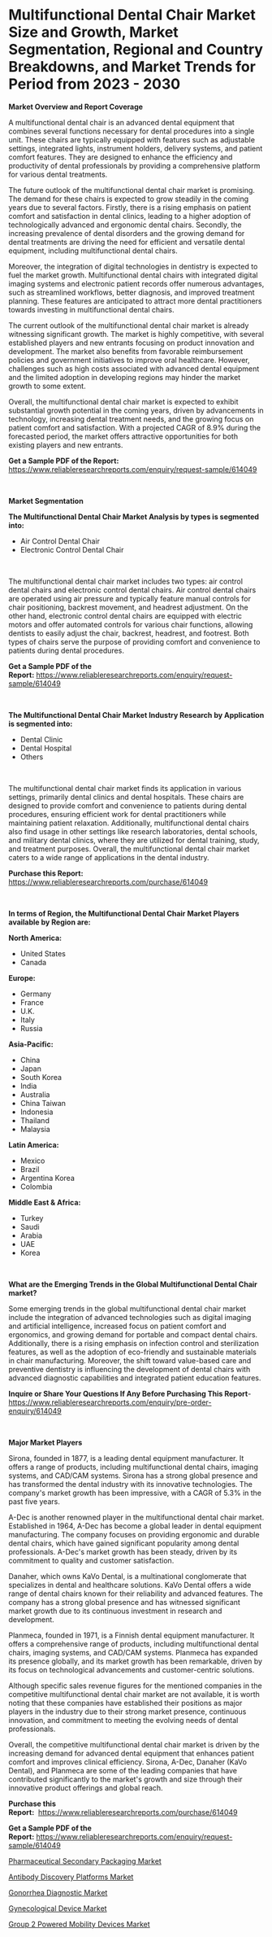 <p><h1>Multifunctional Dental Chair Market Size and Growth, Market Segmentation, Regional and Country Breakdowns, and Market Trends for Period from 2023 -  2030</h1></p><p><strong>Market Overview and Report Coverage</strong></p>
<p><p>A multifunctional dental chair is an advanced dental equipment that combines several functions necessary for dental procedures into a single unit. These chairs are typically equipped with features such as adjustable settings, integrated lights, instrument holders, delivery systems, and patient comfort features. They are designed to enhance the efficiency and productivity of dental professionals by providing a comprehensive platform for various dental treatments.</p><p>The future outlook of the multifunctional dental chair market is promising. The demand for these chairs is expected to grow steadily in the coming years due to several factors. Firstly, there is a rising emphasis on patient comfort and satisfaction in dental clinics, leading to a higher adoption of technologically advanced and ergonomic dental chairs. Secondly, the increasing prevalence of dental disorders and the growing demand for dental treatments are driving the need for efficient and versatile dental equipment, including multifunctional dental chairs.</p><p>Moreover, the integration of digital technologies in dentistry is expected to fuel the market growth. Multifunctional dental chairs with integrated digital imaging systems and electronic patient records offer numerous advantages, such as streamlined workflows, better diagnosis, and improved treatment planning. These features are anticipated to attract more dental practitioners towards investing in multifunctional dental chairs.</p><p>The current outlook of the multifunctional dental chair market is already witnessing significant growth. The market is highly competitive, with several established players and new entrants focusing on product innovation and development. The market also benefits from favorable reimbursement policies and government initiatives to improve oral healthcare. However, challenges such as high costs associated with advanced dental equipment and the limited adoption in developing regions may hinder the market growth to some extent.</p><p>Overall, the multifunctional dental chair market is expected to exhibit substantial growth potential in the coming years, driven by advancements in technology, increasing dental treatment needs, and the growing focus on patient comfort and satisfaction. With a projected CAGR of 8.9% during the forecasted period, the market offers attractive opportunities for both existing players and new entrants.</p></p>
<p><strong>Get a Sample PDF of the Report:</strong> <a href="https://www.reliableresearchreports.com/enquiry/request-sample/614049">https://www.reliableresearchreports.com/enquiry/request-sample/614049</a></p>
<p>&nbsp;</p>
<p><strong>Market Segmentation</strong></p>
<p><strong>The Multifunctional Dental Chair Market Analysis by types is segmented into:</strong></p>
<p><ul><li>Air Control Dental Chair</li><li>Electronic Control Dental Chair</li></ul></p>
<p>&nbsp;</p>
<p><p>The multifunctional dental chair market includes two types: air control dental chairs and electronic control dental chairs. Air control dental chairs are operated using air pressure and typically feature manual controls for chair positioning, backrest movement, and headrest adjustment. On the other hand, electronic control dental chairs are equipped with electric motors and offer automated controls for various chair functions, allowing dentists to easily adjust the chair, backrest, headrest, and footrest. Both types of chairs serve the purpose of providing comfort and convenience to patients during dental procedures.</p></p>
<p><strong>Get a Sample PDF of the Report:</strong>&nbsp;<a href="https://www.reliableresearchreports.com/enquiry/request-sample/614049">https://www.reliableresearchreports.com/enquiry/request-sample/614049</a></p>
<p>&nbsp;</p>
<p><strong>The Multifunctional Dental Chair Market Industry Research by Application is segmented into:</strong></p>
<p><ul><li>Dental Clinic</li><li>Dental Hospital</li><li>Others</li></ul></p>
<p>&nbsp;</p>
<p><p>The multifunctional dental chair market finds its application in various settings, primarily dental clinics and dental hospitals. These chairs are designed to provide comfort and convenience to patients during dental procedures, ensuring efficient work for dental practitioners while maintaining patient relaxation. Additionally, multifunctional dental chairs also find usage in other settings like research laboratories, dental schools, and military dental clinics, where they are utilized for dental training, study, and treatment purposes. Overall, the multifunctional dental chair market caters to a wide range of applications in the dental industry.</p></p>
<p><strong>Purchase this Report:</strong>&nbsp; <a href="https://www.reliableresearchreports.com/purchase/614049">https://www.reliableresearchreports.com/purchase/614049</a></p>
<p>&nbsp;</p>
<p><strong>In terms of Region, the Multifunctional Dental Chair Market Players available by Region are:</strong></p>
<p>
    <p> <strong> North America: </strong>
        <ul>
            <li>United States</li>
            <li>Canada</li>
        </ul>
        </p> 
    <p> <strong> Europe: </strong>
        <ul>
            <li>Germany</li>
            <li>France</li>
            <li>U.K.</li>
            <li>Italy</li>
            <li>Russia</li>
        </ul>
        </p> 
    <p> <strong> Asia-Pacific: </strong>
        <ul>
            <li>China</li>
            <li>Japan</li>
            <li>South Korea</li>
            <li>India</li>
            <li>Australia</li>
            <li>China Taiwan</li>
            <li>Indonesia</li>
            <li>Thailand</li>
            <li>Malaysia</li>
        </ul>
        </p> 
    <p> <strong> Latin America: </strong>
        <ul>
            <li>Mexico</li>
            <li>Brazil</li>
            <li>Argentina Korea</li>
            <li>Colombia</li>
        </ul>
        </p> 
    <p> <strong> Middle East & Africa: </strong>
        <ul>
            <li>Turkey</li>
            <li>Saudi</li>
            <li>Arabia</li>
            <li>UAE</li>
            <li>Korea</li>
        </ul>
    </p>
    </p>
<p>&nbsp;</p>
<p><strong>What are the Emerging Trends in the Global Multifunctional Dental Chair market?</strong></p>
<p><p>Some emerging trends in the global multifunctional dental chair market include the integration of advanced technologies such as digital imaging and artificial intelligence, increased focus on patient comfort and ergonomics, and growing demand for portable and compact dental chairs. Additionally, there is a rising emphasis on infection control and sterilization features, as well as the adoption of eco-friendly and sustainable materials in chair manufacturing. Moreover, the shift toward value-based care and preventive dentistry is influencing the development of dental chairs with advanced diagnostic capabilities and integrated patient education features.</p></p>
<p><strong>Inquire or Share Your Questions If Any Before Purchasing This Report</strong>- <a href="https://www.reliableresearchreports.com/enquiry/pre-order-enquiry/614049">https://www.reliableresearchreports.com/enquiry/pre-order-enquiry/614049</a></p>
<p>&nbsp;</p>
<p><strong>Major Market Players</strong></p>
<p><p>Sirona, founded in 1877, is a leading dental equipment manufacturer. It offers a range of products, including multifunctional dental chairs, imaging systems, and CAD/CAM systems. Sirona has a strong global presence and has transformed the dental industry with its innovative technologies. The company's market growth has been impressive, with a CAGR of 5.3% in the past five years.</p><p>A-Dec is another renowned player in the multifunctional dental chair market. Established in 1964, A-Dec has become a global leader in dental equipment manufacturing. The company focuses on providing ergonomic and durable dental chairs, which have gained significant popularity among dental professionals. A-Dec's market growth has been steady, driven by its commitment to quality and customer satisfaction.</p><p>Danaher, which owns KaVo Dental, is a multinational conglomerate that specializes in dental and healthcare solutions. KaVo Dental offers a wide range of dental chairs known for their reliability and advanced features. The company has a strong global presence and has witnessed significant market growth due to its continuous investment in research and development.</p><p>Planmeca, founded in 1971, is a Finnish dental equipment manufacturer. It offers a comprehensive range of products, including multifunctional dental chairs, imaging systems, and CAD/CAM systems. Planmeca has expanded its presence globally, and its market growth has been remarkable, driven by its focus on technological advancements and customer-centric solutions.</p><p>Although specific sales revenue figures for the mentioned companies in the competitive multifunctional dental chair market are not available, it is worth noting that these companies have established their positions as major players in the industry due to their strong market presence, continuous innovation, and commitment to meeting the evolving needs of dental professionals.</p><p>Overall, the competitive multifunctional dental chair market is driven by the increasing demand for advanced dental equipment that enhances patient comfort and improves clinical efficiency. Sirona, A-Dec, Danaher (KaVo Dental), and Planmeca are some of the leading companies that have contributed significantly to the market's growth and size through their innovative product offerings and global reach.</p></p>
<p><strong>Purchase this Report:</strong>&nbsp;&nbsp;<a href="https://www.reliableresearchreports.com/purchase/614049">https://www.reliableresearchreports.com/purchase/614049</a></p>
<p></p>
<p><strong>Get a Sample PDF of the Report:</strong>&nbsp;<a href="https://www.reliableresearchreports.com/enquiry/request-sample/614049">https://www.reliableresearchreports.com/enquiry/request-sample/614049</a></p>
<p><p><a href="https://medium.com/@ulicesweber/pharmaceutical-secondary-packaging-market-insights-into-market-cagr-market-trends-and-growth-1659181ec942">Pharmaceutical Secondary Packaging Market</a></p><p><a href="https://medium.com/@yvettelesch/antibody-discovery-platforms-market-size-cagr-trends-2024-2030-b29b36cc26f5">Antibody Discovery Platforms Market</a></p><p><a href="https://www.linkedin.com/pulse/gonorrhea-diagnostic-market-size-share-global-analysis-report/">Gonorrhea Diagnostic Market</a></p><p><a href="https://www.linkedin.com/pulse/gynecological-device-market-size-share-amp-trends-analysis/">Gynecological Device Market</a></p><p><a href="https://www.linkedin.com/pulse/group-2-powered-mobility-devices-market-size-share-amp-trends/">Group 2 Powered Mobility Devices Market</a></p></p>